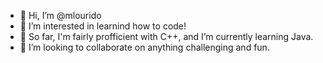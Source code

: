 - 👋 Hi, I’m @mlourido
- 👀 I’m interested in learnind how to code!
- 🌱 So far, I'm fairly profficient with C++, and I’m currently learning Java.
- 💞️ I’m looking to collaborate on anything challenging and fun. 


<!---

- 📫 How to reach me ...


mlourido/mlourido is a ✨ special ✨ repository because its `README.md` (this file) appears on your GitHub profile.
You can click the Preview link to take a look at your changes.
--->
